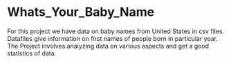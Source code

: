 # Whats_Your_Baby_Name
For this project we have data on baby names from United States in csv files. 
Datafiles give information on first names of people born in particular year.
The Project involves analyzing data on various aspects and get a good statistics of data.
